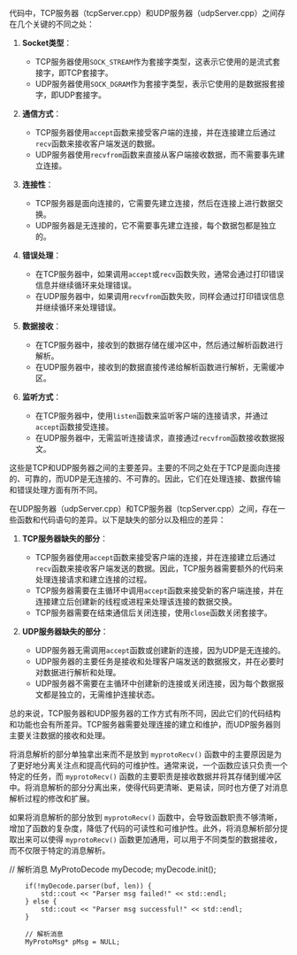 代码中，TCP服务器（tcpServer.cpp）和UDP服务器（udpServer.cpp）之间存在几个关键的不同之处：

1. **Socket类型**：
   - TCP服务器使用`SOCK_STREAM`作为套接字类型，这表示它使用的是流式套接字，即TCP套接字。
   - UDP服务器使用`SOCK_DGRAM`作为套接字类型，表示它使用的是数据报套接字，即UDP套接字。

2. **通信方式**：
   - TCP服务器使用`accept`函数来接受客户端的连接，并在连接建立后通过`recv`函数来接收客户端发送的数据。
   - UDP服务器使用`recvfrom`函数来直接从客户端接收数据，而不需要事先建立连接。

3. **连接性**：
   - TCP服务器是面向连接的，它需要先建立连接，然后在连接上进行数据交换。
   - UDP服务器是无连接的，它不需要事先建立连接，每个数据包都是独立的。

4. **错误处理**：
   - 在TCP服务器中，如果调用`accept`或`recv`函数失败，通常会通过打印错误信息并继续循环来处理错误。
   - 在UDP服务器中，如果调用`recvfrom`函数失败，同样会通过打印错误信息并继续循环来处理错误。

5. **数据接收**：
   - 在TCP服务器中，接收到的数据存储在缓冲区中，然后通过解析函数进行解析。
   - 在UDP服务器中，接收到的数据直接传递给解析函数进行解析，无需缓冲区。

6. **监听方式**：
   - 在TCP服务器中，使用`listen`函数来监听客户端的连接请求，并通过`accept`函数接受连接。
   - 在UDP服务器中，无需监听连接请求，直接通过`recvfrom`函数接收数据报文。

这些是TCP和UDP服务器之间的主要差异。主要的不同之处在于TCP是面向连接的、可靠的，而UDP是无连接的、不可靠的。因此，它们在处理连接、数据传输和错误处理方面有所不同。

在UDP服务器（udpServer.cpp）和TCP服务器（tcpServer.cpp）之间，存在一些函数和代码语句的差异。以下是缺失的部分以及相应的差异：

1. **TCP服务器缺失的部分**：
   - TCP服务器使用`accept`函数来接受客户端的连接，并在连接建立后通过`recv`函数来接收客户端发送的数据。因此，TCP服务器需要额外的代码来处理连接请求和建立连接的过程。
   - TCP服务器需要在主循环中调用`accept`函数来接受新的客户端连接，并在连接建立后创建新的线程或进程来处理该连接的数据交换。
   - TCP服务器需要在结束通信后关闭连接，使用`close`函数关闭套接字。

2. **UDP服务器缺失的部分**：
   - UDP服务器无需调用`accept`函数或创建新的连接，因为UDP是无连接的。
   - UDP服务器的主要任务是接收和处理客户端发送的数据报文，并在必要时对数据进行解析和处理。
   - UDP服务器不需要在主循环中创建新的连接或关闭连接，因为每个数据报文都是独立的，无需维护连接状态。

总的来说，TCP服务器和UDP服务器的工作方式有所不同，因此它们的代码结构和功能也会有所差异。TCP服务器需要处理连接的建立和维护，而UDP服务器则主要关注数据的接收和处理。


将消息解析的部分单独拿出来而不是放到 `myprotoRecv()` 函数中的主要原因是为了更好地分离关注点和提高代码的可维护性。通常来说，一个函数应该只负责一个特定的任务，而 `myprotoRecv()` 函数的主要职责是接收数据并将其存储到缓冲区中。将消息解析的部分分离出来，使得代码更清晰、更易读，同时也方便了对消息解析过程的修改和扩展。

如果将消息解析的部分放到 `myprotoRecv()` 函数中，会导致函数职责不够清晰，增加了函数的复杂度，降低了代码的可读性和可维护性。此外，将消息解析部分提取出来可以使得 `myprotoRecv()` 函数更加通用，可以用于不同类型的数据接收，而不仅限于特定的消息解析。

// 解析消息
        MyProtoDecode myDecode;
        myDecode.init();

        if(!myDecode.parser(buf, len)) {
            std::cout << "Parser msg failed!" << std::endl;
        } else {
            std::cout << "Parser msg successful!" << std::endl;
        }

        // 解析消息
        MyProtoMsg* pMsg = NULL;
